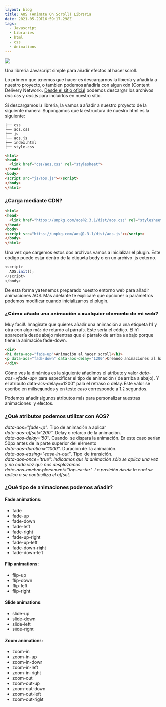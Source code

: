 ```yaml
---
layout: blog
title: AOS (Animate On Scroll) Libreria
date: 2021-05-29T16:59:17.298Z
tags:
  - Javascript
  - Libraries
  - html
  - css
  - Animations
---
```

![](/img/aos.jpg)

Una libreria Javascript simple para añadir efectos al hacer scroll.

Lo primero que tenemos que hacer es descargarnos la librería y añadirla a nuestro proyecto, o tambien podemos añadirla con algun cdn (Content Delivery Network). [Desde el sitio oficial](https://michalsnik.github.io/aos/) podemos descargar los archivos *aos.css* y *aos.js* para incluirlos en nuestro sitio.

Si descargamos la libreria, la vamos a añadir a nuestro proyecto de la siguiente manera. Supongamos que la estructura de nuestro html es la siguiente:

```
├── css
└── aos.css
├── js
└── aos.js
├── index.html
├── style.css
```

```html
<html>
<head>
  <link href="css/aos.css" rel="stylesheet">  
</head>
<body>
<script src="js/aos.js"></script>
</body>
</html>
```

### ¿Carga mediante CDN?



```html
<html>
<head>
  <link href="https://unpkg.com/aos@2.3.1/dist/aos.css" rel="stylesheet">  
</head>
<body>
<script src="https://unpkg.com/aos@2.3.1/dist/aos.js"></script>
</body>
</html>
```

Una vez que cargemos estos dos archivos vamos a inicializar el plugin. Este código puede estar dentro de la etiqueta body o en un archivo .js externo.

```javascript
<script>
  AOS.init();
</script>
</body>
```

De esta forma ya tenemos preparado nuestro entorno web para añadir animaciones AOS. Más adelante te explicaré que opciones o parámetros podemos modificar cuando inicializamos el plugin.

### ¿Cómo añado una animación a cualquier elemento de mi web?

Muy facil!. Imagínate que quieres añadir una animación a una etiqueta h1 y otra con algo más de retardo al párrafo. Este sería el código. El h1 aparecería desde abajo mientras que el párrafo de arriba a abajo porque tiene la animación fade-down.

```html
<div>
<h1 data-aos="fade-up">Animación al hacer scroll</h1>
<p data-aos="fade-down" data-aos-delay="1200">Creando animaciones al hacer scroll...<p>
</div>
```

Cómo ves la dinámica es la siguiente añadimos el atributo y valor *data-aos=»fade-up»* para especificar el tipo de animación ( de arriba a abajo). Y el atributo data-aos-delay=»1200″ para el retraso o delay. Este valor se escribe en milisegundos y en teste caso corresponde a 1.2 segundos.

Podemos añadir algunos atributos más para personalizar nuestras animaciones  y efectos.

### ¿Qué atributos podemos utilizar con AOS?

*data-aos="fade-up"*. Tipo de animación a aplicar\
*data-aos-offset="200″.* Delay o retardo de la animación.\
*data-aos-delay="50″*. Cuando  se dispara la animación. En este caso serían 50px antes de la parte superior del elemento\
*data-aos-duration="1000″*. Duración de  la animación.\
*data-aos-easing="ease-in-out"*. Tipo  de transición.\
*data-aos-once="true": Indicamos que la animación sólo se aplica una vez y no cada vez que nos desplazamos*\
*data-aos-anchor-placement="top-center". La posición desde la cual se aplica o se contabiliza el offset.*

### ¿Qué tipo de animaciones podemos añadir?

#### Fade animations:

* fade
* fade-up
* fade-down
* fade-left
* fade-right
* fade-up-right
* fade-up-left
* fade-down-right
* fade-down-left

<!--StartFragment-->

#### Flip animations:

* flip-up
* flip-down
* flip-left
* flip-right

#### Slide animations:

* slide-up
* slide-down
* slide-left
* slide-right

#### Zoom animations:

* zoom-in
* zoom-in-up
* zoom-in-down
* zoom-in-left
* zoom-in-right
* zoom-out
* zoom-out-up
* zoom-out-down
* zoom-out-left
* zoom-out-right
